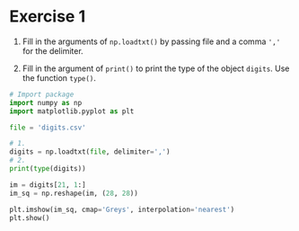 # Exercise 1

1. Fill in the arguments of `np.loadtxt()` by passing file and a comma `','` for the delimiter.

2. Fill in the argument of `print()` to print the type of the object `digits`. Use the function `type()`.

```python
# Import package
import numpy as np
import matplotlib.pyplot as plt

file = 'digits.csv'

# 1.
digits = np.loadtxt(file, delimiter=',')
# 2.
print(type(digits))

im = digits[21, 1:]
im_sq = np.reshape(im, (28, 28))

plt.imshow(im_sq, cmap='Greys', interpolation='nearest')
plt.show()

```
